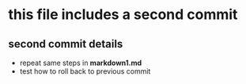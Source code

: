 # this file includes a second commit
## second commit details
- repeat same steps in **markdown1.md** 
- test how to roll back to previous commit

